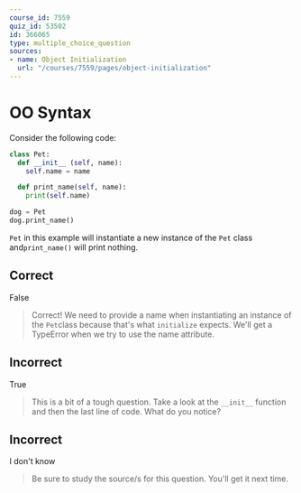 ```yaml
---
course_id: 7559
quiz_id: 53502
id: 366065
type: multiple_choice_question
sources:
- name: Object Initialization
  url: "/courses/7559/pages/object-initialization"
---
```


# OO Syntax

Consider the following code:

```python
class Pet:
  def __init__ (self, name):
    self.name = name 

  def print_name(self, name):
    print(self.name)

dog = Pet
dog.print_name()
```

`Pet` in this example will instantiate a new instance of the `Pet` class
and`print_name()` will print nothing.

## Correct

False

> Correct! We need to provide a name when instantiating an instance of the
> `Pet`class because that's what `initialize` expects. We'll get a TypeError when
> we try to use the name attribute.

## Incorrect

True

> This is a bit of a tough question. Take a look at the ` __init__ ` function and
> then the last line of code. What do you notice?

## Incorrect

I don't know

> Be sure to study the source/s for this question. You'll get it next time.
